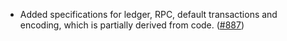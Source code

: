 - Added specifications for ledger, RPC, default transactions
  and encoding, which is partially derived from code.
  ([#887](https://github.com/anoma/anoma/pull/887))